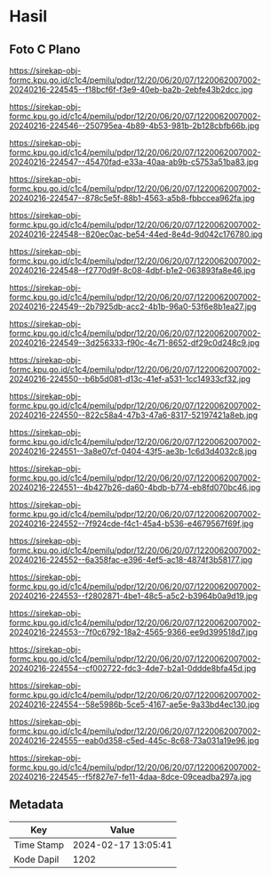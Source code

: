 # Hasil

## Foto C Plano

https://sirekap-obj-formc.kpu.go.id/c1c4/pemilu/pdpr/12/20/06/20/07/1220062007002-20240216-224545--f18bcf6f-f3e9-40eb-ba2b-2ebfe43b2dcc.jpg

https://sirekap-obj-formc.kpu.go.id/c1c4/pemilu/pdpr/12/20/06/20/07/1220062007002-20240216-224546--250795ea-4b89-4b53-981b-2b128cbfb66b.jpg

https://sirekap-obj-formc.kpu.go.id/c1c4/pemilu/pdpr/12/20/06/20/07/1220062007002-20240216-224547--45470fad-e33a-40aa-ab9b-c5753a51ba83.jpg

https://sirekap-obj-formc.kpu.go.id/c1c4/pemilu/pdpr/12/20/06/20/07/1220062007002-20240216-224547--878c5e5f-88b1-4563-a5b8-fbbccea962fa.jpg

https://sirekap-obj-formc.kpu.go.id/c1c4/pemilu/pdpr/12/20/06/20/07/1220062007002-20240216-224548--820ec0ac-be54-44ed-8e4d-9d042c176780.jpg

https://sirekap-obj-formc.kpu.go.id/c1c4/pemilu/pdpr/12/20/06/20/07/1220062007002-20240216-224548--f2770d9f-8c08-4dbf-b1e2-063893fa8e46.jpg

https://sirekap-obj-formc.kpu.go.id/c1c4/pemilu/pdpr/12/20/06/20/07/1220062007002-20240216-224549--2b7925db-acc2-4b1b-96a0-53f6e8b1ea27.jpg

https://sirekap-obj-formc.kpu.go.id/c1c4/pemilu/pdpr/12/20/06/20/07/1220062007002-20240216-224549--3d256333-f90c-4c71-8652-df29c0d248c9.jpg

https://sirekap-obj-formc.kpu.go.id/c1c4/pemilu/pdpr/12/20/06/20/07/1220062007002-20240216-224550--b6b5d081-d13c-41ef-a531-1cc14933cf32.jpg

https://sirekap-obj-formc.kpu.go.id/c1c4/pemilu/pdpr/12/20/06/20/07/1220062007002-20240216-224550--822c58a4-47b3-47a6-8317-52197421a8eb.jpg

https://sirekap-obj-formc.kpu.go.id/c1c4/pemilu/pdpr/12/20/06/20/07/1220062007002-20240216-224551--3a8e07cf-0404-43f5-ae3b-1c6d3d4032c8.jpg

https://sirekap-obj-formc.kpu.go.id/c1c4/pemilu/pdpr/12/20/06/20/07/1220062007002-20240216-224551--4b427b26-da60-4bdb-b774-eb8fd070bc46.jpg

https://sirekap-obj-formc.kpu.go.id/c1c4/pemilu/pdpr/12/20/06/20/07/1220062007002-20240216-224552--7f924cde-f4c1-45a4-b536-e4679567f69f.jpg

https://sirekap-obj-formc.kpu.go.id/c1c4/pemilu/pdpr/12/20/06/20/07/1220062007002-20240216-224552--6a358fac-e396-4ef5-ac18-4874f3b58177.jpg

https://sirekap-obj-formc.kpu.go.id/c1c4/pemilu/pdpr/12/20/06/20/07/1220062007002-20240216-224553--f2802871-4be1-48c5-a5c2-b3964b0a9d19.jpg

https://sirekap-obj-formc.kpu.go.id/c1c4/pemilu/pdpr/12/20/06/20/07/1220062007002-20240216-224553--7f0c6792-18a2-4565-9366-ee9d399518d7.jpg

https://sirekap-obj-formc.kpu.go.id/c1c4/pemilu/pdpr/12/20/06/20/07/1220062007002-20240216-224554--cf002722-fdc3-4de7-b2a1-0ddde8bfa45d.jpg

https://sirekap-obj-formc.kpu.go.id/c1c4/pemilu/pdpr/12/20/06/20/07/1220062007002-20240216-224554--58e5986b-5ce5-4167-ae5e-9a33bd4ec130.jpg

https://sirekap-obj-formc.kpu.go.id/c1c4/pemilu/pdpr/12/20/06/20/07/1220062007002-20240216-224555--eab0d358-c5ed-445c-8c68-73a031a19e96.jpg

https://sirekap-obj-formc.kpu.go.id/c1c4/pemilu/pdpr/12/20/06/20/07/1220062007002-20240216-224545--f5f827e7-fe11-4daa-8dce-09ceadba297a.jpg


## Metadata

| Key        | Value               |
| ---------- | ------------------- |
| Time Stamp | 2024-02-17 13:05:41 |
| Kode Dapil | 1202                |



